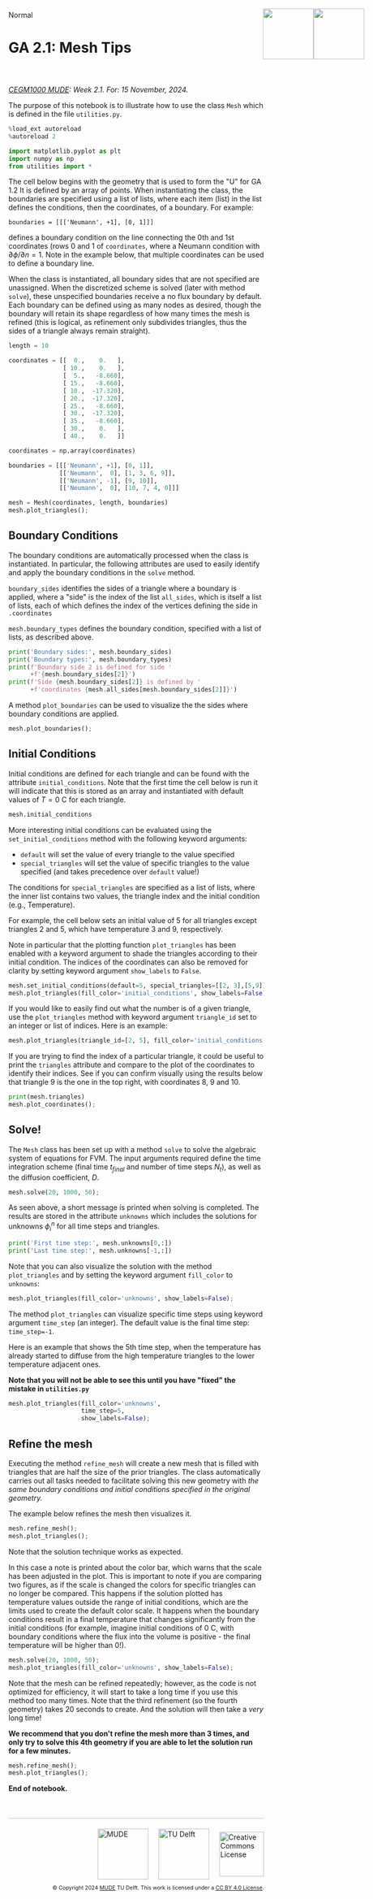 <userStyle>Normal</userStyle>

# GA 2.1: Mesh Tips

<h1 style="position: absolute; display: flex; flex-grow: 0; flex-shrink: 0; flex-direction: row-reverse; top: 60px;right: 30px; margin: 0; border: 0">
    <style>
        .markdown {width:100%; position: relative}
        article { position: relative }
    </style>
    <img src="https://gitlab.tudelft.nl/mude/public/-/raw/main/tu-logo/TU_P1_full-color.png" style="width:100px" />
    <img src="https://gitlab.tudelft.nl/mude/public/-/raw/main/mude-logo/MUDE_Logo-small.png" style="width:100px" />
</h1>
<h2 style="height: 10px">
</h2>

*[CEGM1000 MUDE](http://mude.citg.tudelft.nl/): Week 2.1. For: 15 November, 2024.*

The purpose of this notebook is to illustrate how to use the class `Mesh` which is defined in the file `utilities.py`.

```python
%load_ext autoreload
%autoreload 2
```

```python
import matplotlib.pyplot as plt
import numpy as np
from utilities import *
```

The cell below begins with the geometry that is used to form the "U" for GA 1.2 It is defined by an array of points. When instantiating the class, the boundaries are specified using a list of lists, where each item (list) in the list defines the conditions, then the coordinates, of a boundary. For example:

```
boundaries = [[['Neumann', +1], [0, 1]]]
```

defines a boundary condition on the line connecting the 0th and 1st coordinates (rows 0 and 1 of `coordinates`, where a Neumann condition with $\partial\phi/\partial n=1$. Note in the example below, that multiple coordinates can be used to define a boundary line.

When the class is instantiated, all boundary sides that are not specified are unassigned. When the discretized scheme is solved (later with method `solve`), these unspecified boundaries receive a no flux boundary by default. Each boundary can be defined using as many nodes as desired, though the boundary will retain its shape regardless of how many times the mesh is refined (this is logical, as refinement only subdivides triangles, thus the sides of a triangle always remain straight).

```python
length = 10

coordinates = [[  0.,    0.   ],
               [ 10.,    0.   ],
               [  5.,   -8.660],
               [ 15.,   -8.660],
               [ 10.,  -17.320],
               [ 20.,  -17.320],
               [ 25.,   -8.660],
               [ 30.,  -17.320],
               [ 35.,   -8.660],
               [ 30.,    0.   ],
               [ 40.,    0.   ]]

coordinates = np.array(coordinates)

boundaries = [[['Neumann', +1], [0, 1]],
              [['Neumann',  0], [1, 3, 6, 9]],
              [['Neumann', -1], [9, 10]],
              [['Neumann',  0], [10, 7, 4, 0]]]

mesh = Mesh(coordinates, length, boundaries)
mesh.plot_triangles();
```

## Boundary Conditions

The boundary conditions are automatically processed when the class is instantiated. In particular, the following attributes are used to easily identify and apply the boundary conditions in the `solve` method.

`boundary_sides` identifies the sides of a triangle where a boundary is applied, where a "side" is the index of the list `all_sides`, which is itself a list of lists, each of which defines the index of the vertices defining the side in `.coordinates`

`mesh.boundary_types` defines the boundary condition, specified with a list of lists, as described above.

```python
print('Boundary sides:', mesh.boundary_sides)
print('Boundary types:', mesh.boundary_types)
print(f'Boundary side 2 is defined for side '
      +f'{mesh.boundary_sides[2]}')
print(f'Side {mesh.boundary_sides[2]} is defined by '
      +f'coordinates {mesh.all_sides[mesh.boundary_sides[2]]}')
```

A method `plot_boundaries` can be used to visualize the the sides where boundary conditions are applied.

```python
mesh.plot_boundaries();
```

## Initial Conditions

Initial conditions are defined for each triangle and can be found with the attribute `initial_conditions`. Note that the first time the cell below is run it will indicate that this is stored as an array and instantiated with default values of $T=0$ C for each triangle.

```python
mesh.initial_conditions
```

More interesting initial conditions can be evaluated using the `set_initial_conditions` method with the following keyword arguments:

- `default` will set the value of every triangle to the value specified
- `special_triangles` will set the value of specific triangles to the value specified (and takes precedence over `default` value!)

The conditions for `special_triangles` are specified as a list of lists, where the inner list contains two values, the triangle index and the initial condition (e.g., Temperature).

For example, the cell below sets an initial value of 5 for all triangles except triangles 2 and 5, which have temperature 3 and 9, respectively.

Note in particular that the plotting function `plot_triangles` has been enabled with a keyword argument to shade the triangles according to their initial condition. The indices of the coordinates can also be removed for clarity by setting keyword argument `show_labels` to `False`.

```python
mesh.set_initial_conditions(default=5, special_triangles=[[2, 3],[5,9]])
mesh.plot_triangles(fill_color='initial_conditions', show_labels=False);
```

If you would like to easily find out what the number is of a given triangle, use the `plot_triangles` method with keyword argument `triangle_id` set to an integer or list of indices. Here is an example:

```python
mesh.plot_triangles(triangle_id=[2, 5], fill_color='initial_conditions', show_labels=False);
```

If you are trying to find the index of a particular triangle, it could be useful to print the `triangles` attribute and compare to the plot of the coordinates to identify their indices. See if you can confirm visually using the results below that triangle 9 is the one in the top right, with coordinates 8, 9 and 10.

```python
print(mesh.triangles)
mesh.plot_coordinates();
```

## Solve!

The `Mesh` class has been set up with a method `solve` to solve the algebraic system of equations for FVM. The input arguments required define the time integration scheme (final time $t_{final}$ and number of time steps $N_t$), as well as the diffusion coefficient, $D$.

```python
mesh.solve(20, 1000, 50);
```

As seen above, a short message is printed when solving is completed. The results are stored in the attribute `unknowns` which includes the solutions for unknowns $\phi_i^n$ for all time steps and triangles. 

```python
print('First time step:', mesh.unknowns[0,:])
print('Last time step:', mesh.unknowns[-1,:])
```

Note that you can also visualize the solution with the method `plot_triangles` and by setting the keyword argument `fill_color` to `unknowns`:

```python
mesh.plot_triangles(fill_color='unknowns', show_labels=False);
```

The method `plot_triangles` can visualize specific time steps using keyword argument `time_step` (an integer). The default value is the final time step: `time_step=-1`.

Here is an example that shows the 5th time step, when the temperature has already started to diffuse from the high temperature triangles to the lower temperature adjacent ones.

**Note that you will not be able to see this until you have "fixed" the mistake in `utilities.py`**

```python
mesh.plot_triangles(fill_color='unknowns',
                    time_step=5,
                    show_labels=False);
```

## Refine the mesh

Executing the method `refine_mesh` will create a new mesh that is filled with triangles that are half the size of the prior triangles. The class automatically carries out all tasks needed to facilitate solving this new geometry with _the same boundary conditions and initial conditions specified in the original geometry._

The example below refines the mesh then visualizes it.

```python
mesh.refine_mesh();
mesh.plot_triangles();
```

Note that the solution technique works as expected.

In this case a note is printed about the color bar, which warns that the scale has been adjusted in the plot. This is important to note if you are comparing two figures, as if the scale is changed the colors for specific triangles can no longer be compared. This happens if the solution plotted has temperature values outside the range of initial conditions, which are the limits used to create the default color scale. It happens when the boundary conditions result in a final temperature that changes significantly from the initial conditions (for example, imagine initial conditions of 0 C, with boundary conditions where the flux into the volume is positive - the final temperature will be higher than 0!).

```python
mesh.solve(20, 1000, 50);
mesh.plot_triangles(fill_color='unknowns', show_labels=False);
```

Note that the mesh can be refined repeatedly; however, as the code is not optimized for efficiency, it will start to take a long time if you use this method too many times. Note that the third refinement (so the fourth geometry) takes 20 seconds to create. And the solution will then take a _very_ long time!

**We recommend that you don't refine the mesh more than 3 times, and only try to solve this 4th geometry if you are able to let the solution run for a few minutes.**

```python
mesh.refine_mesh();
mesh.plot_triangles();
```

<!-- #region -->
**End of notebook.**

<div style="margin-top: 50px; padding-top: 20px; border-top: 1px solid #ccc;">
  <div style="display: flex; justify-content: flex-end; gap: 20px; align-items: center;">
    <a rel="MUDE" href="http://mude.citg.tudelft.nl/">
      <img alt="MUDE" style="width:100px; height:auto;" src="https://gitlab.tudelft.nl/mude/public/-/raw/main/mude-logo/MUDE_Logo-small.png" />
    </a>
    <a rel="TU Delft" href="https://www.tudelft.nl/en/ceg">
      <img alt="TU Delft" style="width:100px; height:auto;" src="https://gitlab.tudelft.nl/mude/public/-/raw/main/tu-logo/TU_P1_full-color.png" />
    </a>
    <a rel="license" href="http://creativecommons.org/licenses/by/4.0/">
      <img alt="Creative Commons License" style="width:88px; height:auto;" src="https://i.creativecommons.org/l/by/4.0/88x31.png" />
    </a>
  </div>
  <div style="font-size: 75%; margin-top: 10px; text-align: right;">
    &copy; Copyright 2024 <a rel="MUDE" href="http://mude.citg.tudelft.nl/">MUDE</a> TU Delft. 
    This work is licensed under a <a rel="license" href="http://creativecommons.org/licenses/by/4.0/">CC BY 4.0 License</a>.
  </div>
</div>


<!--tested with WS_2_8_solution.ipynb-->
<!-- #endregion -->
